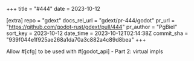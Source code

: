 +++
title = "#444"
date = 2023-10-12

[extra]
repo = "gdext"
docs_rel_url = "gdext/pr-444/godot"
pr_url = "https://github.com/godot-rust/gdext/pull/444"
pr_author = "PgBiel"
sort_key = 2023-10-12
date_time = 2023-10-12T02:14:38Z
commit_sha = "939f044e1f925ae268a1da70a3c882a4c89d8bea"
+++

Allow #[cfg] to be used with #[godot_api] - Part 2: virtual impls
